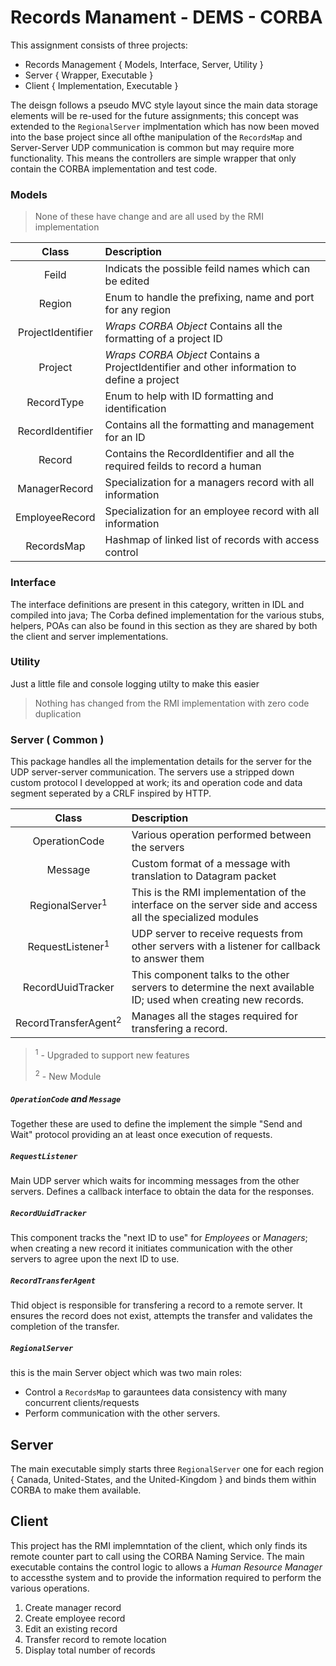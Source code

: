 # Records Manament - DEMS - CORBA
This assignment consists of three projects:
- Records Management { Models, Interface, Server, Utility }
- Server { Wrapper, Executable }
- Client { Implementation, Executable }

The deisgn follows a pseudo MVC style layout since the main data storage elements will be re-used for the future assignments; this concept was extended to the `RegionalServer` implmentation which has now been moved into the base project since all ofthe manipulation of the `RecordsMap` and Server-Server UDP communication is common but may require more functionality. This means the controllers are simple wrapper that only contain the CORBA implementation and test code.

### Models
> None of these have change and are all used by the RMI implementation

Class | Description
:---: | :---
Feild             | Indicats the possible feild names which can be edited
Region            | Enum to handle the prefixing, name and port for any region
ProjectIdentifier | _Wraps CORBA Object_ Contains all the formatting of a project ID
Project           | _Wraps CORBA Object_ Contains a ProjectIdentifier and other information to define a project
RecordType        | Enum to help with ID formatting and identification
RecordIdentifier  | Contains all the formatting and management for an ID
Record            | Contains the RecordIdentifier and all the required feilds to record a human
ManagerRecord     | Specialization for a managers record with all information
EmployeeRecord    | Specialization for an employee record with all information
RecordsMap        | Hashmap of linked list of records with access control

### Interface
The interface definitions are present in this category, written in IDL and compiled into java; The Corba defined implementation for the various stubs, helpers, POAs can also be found in this section as they are shared by both the client and server implementations.

### Utility
Just a little file and console logging utilty to make this easier

> Nothing has changed from the RMI implementation with zero code duplication

### Server ( Common )
This package handles all the implementation details for the server for the UDP server-server communication. The servers use a stripped down custom protocol I developped at work; its and operation code and data segment seperated by a CRLF inspired by HTTP. 

Class | Description
:---: | :---
OperationCode  | Various operation performed between the servers
Message | Custom format of a message with translation to Datagram packet
RegionalServer<sup>1</sup> | This is the RMI implementation of the interface on the server side and access all the specialized modules
RequestListener<sup>1</sup> | UDP server to receive requests from other servers with a listener for callback to answer them
RecordUuidTracker | This component talks to the other servers to determine the next available ID; used when creating new records.
RecordTransferAgent<sup>2</sup> | Manages all the stages required for transfering a record.

><sup>1</sup> - Upgraded to support new features
>
><sup>2</sup> - New Module

##### `OperationCode` and `Message`
Together these are used to define the implement the simple "Send and Wait" protocol providing an at least once execution of requests.

##### `RequestListener`
Main UDP server which waits for incomming messages from the other servers. Defines a callback interface to obtain the data for the responses.

##### `RecordUuidTracker`
This component tracks the "next ID to use" for _Employees_ or _Managers_; when creating a new record it initiates communication with the other servers to agree upon the next ID to use.

##### `RecordTransferAgent`
Thid object is responsible for transfering a record to a remote server. It ensures the record does not exist, attempts the transfer and validates the completion of the transfer.

##### `RegionalServer`
this is the main Server object which was two main roles:
- Control a `RecordsMap` to garauntees data consistency with many concurrent clients/requests
- Perform communication with the other servers. 

## Server
The main executable simply starts three `RegionalServer` one for each region { Canada, United-States, and the United-Kingdom } and binds them within CORBA to make them available.

## Client
This project has the RMI implemntation of the client, which only finds its remote counter part to call using the CORBA Naming Service. The main executable contains the control logic to allows a _Human Resource Manager_ to accessthe system and to provide the information required to perform the various operations.
   1. Create manager record
   2. Create employee record
   3. Edit an existing record
   4. Transfer record to remote location
   5. Display total number of records
